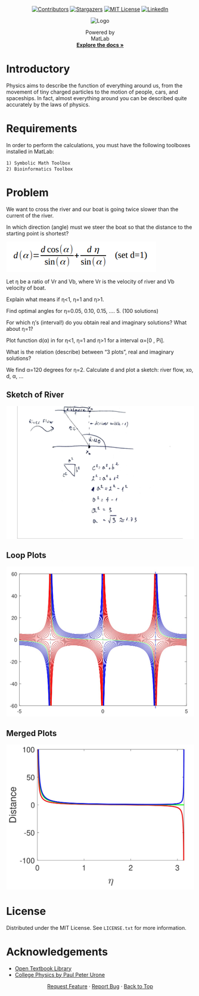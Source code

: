 <!--
    Author: Jimpad
    Date: 26/09/2022
 >

<!-- begin:ProjectShields -->
<!--
    I'm using markdown "reference style" links for readability.
    Reference links are enclosed in brackets [ ] instead of parentheses ( ).
    See the bottom of this document for the declaration of the reference variables
    for contributors-url, forks-url, etc. This is an optional, concise syntax you may use.
    https://www.markdownguide.org/basic-syntax/#reference-style-links
-->
<div align="center">
  <!-- begin:Icons-->
  
  [![Contributors][contributors-shield]][contributors-url]
  [![Stargazers][stars-shield]][stars-url]
  [![MIT License][license-shield]][license-url]
  [![LinkedIn][linkedin-shield]][linkedin-url]
  
  <!-- end:Icons-->
  <!-- begin:Logo -->
  <a>
    <img src="src\media\logo.svg" alt="Logo" width="80" height="80">
  </a>
  <!-- end:Logo >

  <!-- begin:ShortDescription -->
  <p align="center">
    Powered by   
    <br>
    MatLab
    <br>
    <a href="https://github.com/Jimpad/college-physics-matlab"><strong>Explore the docs »</strong></a>
  </p>
  <!-- end:ShortDescription -->
</div>
<!-- end:ProjectShields -->

# Introductory

Physics aims to describe the function of everything around us, from the movement of tiny charged particles to the motion of people, cars, and spaceships. In fact, almost everything around you can be described quite accurately by the laws of physics.

# Requirements

In order to perform the calculations, you must have the following toolboxes installed in MatLab:

    1) Symbolic Math Toolbox
    2) Bioinformatics Toolbox

# Problem

We want to cross the river and our boat is going twice slower than the current of the river.

In which direction (angle) must we steer the boat so that the distance to the starting point is shortest?

<a>
<img src="./src/equation.png">
</a>

Let η be a ratio of Vr and Vb, where Vr is the velocity of river and Vb velocity of boat.

Explain what means if η<1, η=1 and η>1.

Find optimal angles for η=0.05, 0.10, 0.15, …. 5. (100 solutions)

For which η’s (interval!) do you obtain real and imaginary solutions? What about η=1?

Plot function d(α) in for η<1, η=1 and η>1 for a interval α=[0 , Pi].

What is the relation (describe) between “3 plots”, real and imaginary solutions?

We find α=120 degrees for η=2. Calculate d and plot a sketch: river flow, xo, d, α, ...

## Sketch of River

<a>
<img src="./out/river-sketch.jpg">
</a>

## Loop Plots

<a>
<img src="./out/loop-plots.jpg">
</a>

## Merged Plots

<a>
<img src="./out/plots-merged.jpg">
</a>

# License

Distributed under the MIT License. See `LICENSE.txt` for more information.

# Acknowledgements

* [Open Textbook Library](https://open.umn.edu/opentextbooks/)
* [College Physics by Paul Peter Urone](https://open.umn.edu/opentextbooks/)

<!-- begin:Footer -->
<div align="center">
    <a href="https://github.com/Jimpad/college-physics-matlab/issues">Request Feature</a>
    ·
    <a href="https://github.com/Jimpad/college-physics-matlab/issues">Report Bug</a>
    ·
    <a href="#readme-top">Back to Top</a>
    
</div>
<!-- end:Footer-->

<!-- MARKDOWN LINKS & IMAGES -->
<!-- https://www.markdownguide.org/basic-syntax/#reference-style-links -->

[contributors-shield]: https://img.shields.io/github/contributors/Jimpad/college-physics-matlab.svg?style=for-the-badge
[contributors-url]: https://github.com/Jimpad/college-physics-matlab/graphs/contributors
[forks-shield]: https://img.shields.io/github/forks/Jimpad/college-physics-matlab.svg?style=for-the-badge
[forks-url]: https://github.com/Jimpad/college-physics-matlab/network/members
[stars-shield]: https://img.shields.io/github/stars/Jimpad/college-physics-matlab.svg?style=for-the-badge
[stars-url]: https://github.com/Jimpad/college-physics-matlab/stargazers
[issues-shield]: https://img.shields.io/github/issues/Jimpad/college-physics-matlab.svg?style=for-the-badge
[issues-url]: https://github.com/Jimpad/college-physics-matlab/issues
[license-shield]: https://img.shields.io/github/license/Jimpad/college-physics-matlab.svg?style=for-the-badge
[license-url]: https://github.com/Jimpad/college-physics-matlab/blob/master/LICENSE.txt
[linkedin-shield]: https://img.shields.io/badge/-LinkedIn-black.svg?style=for-the-badge&logo=linkedin&colorB=555
[linkedin-url]: https://linkedin.com/in/Jimpad
